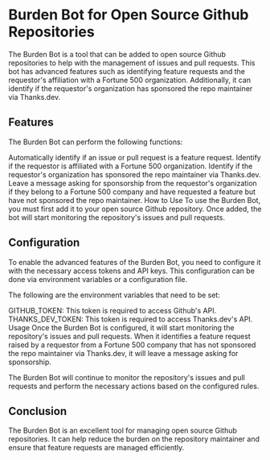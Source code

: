 # Burden Bot for Open Source Github Repositories
The Burden Bot is a tool that can be added to open source Github repositories to help with the management of issues and pull requests. This bot has advanced features such as identifying feature requests and the requestor's affiliation with a Fortune 500 organization. Additionally, it can identify if the requestor's organization has sponsored the repo maintainer via Thanks.dev.

## Features
The Burden Bot can perform the following functions:

Automatically identify if an issue or pull request is a feature request.
Identify if the requestor is affiliated with a Fortune 500 organization.
Identify if the requestor's organization has sponsored the repo maintainer via Thanks.dev.
Leave a message asking for sponsorship from the requestor's organization if they belong to a Fortune 500 company and have requested a feature but have not sponsored the repo maintainer.
How to Use
To use the Burden Bot, you must first add it to your open source Github repository. Once added, the bot will start monitoring the repository's issues and pull requests.

## Configuration
To enable the advanced features of the Burden Bot, you need to configure it with the necessary access tokens and API keys. This configuration can be done via environment variables or a configuration file.

The following are the environment variables that need to be set:

GITHUB_TOKEN: This token is required to access Github's API.
THANKS_DEV_TOKEN: This token is required to access Thanks.dev's API.
Usage
Once the Burden Bot is configured, it will start monitoring the repository's issues and pull requests. When it identifies a feature request raised by a requestor from a Fortune 500 company that has not sponsored the repo maintainer via Thanks.dev, it will leave a message asking for sponsorship.

The Burden Bot will continue to monitor the repository's issues and pull requests and perform the necessary actions based on the configured rules.

## Conclusion
The Burden Bot is an excellent tool for managing open source Github repositories. It can help reduce the burden on the repository maintainer and ensure that feature requests are managed efficiently.
